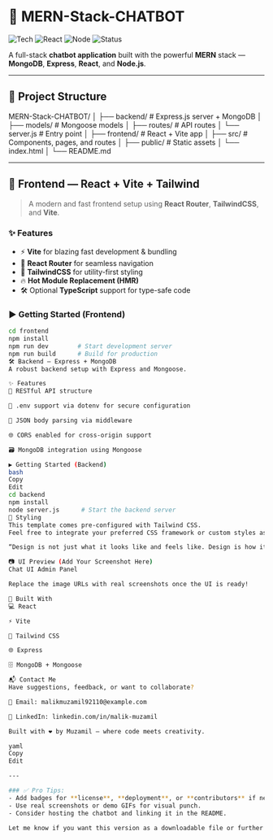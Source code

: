 # 🤖 MERN-Stack-CHATBOT

![Tech](https://img.shields.io/badge/MERN-FullStack-blueviolet?style=for-the-badge)
![React](https://img.shields.io/badge/Frontend-React%2BVite%2BTailwind-61DAFB?style=for-the-badge)
![Node](https://img.shields.io/badge/Backend-Node%2BExpress%2BMongoDB-green?style=for-the-badge)
![Status](https://img.shields.io/badge/Status-Under_Development-yellow?style=for-the-badge)

A full-stack **chatbot application** built with the powerful **MERN** stack —  
**MongoDB**, **Express**, **React**, and **Node.js**.

---

## 📁 Project Structure

MERN-Stack-CHATBOT/
│
├── backend/ # Express.js server + MongoDB
│ ├── models/ # Mongoose models
│ ├── routes/ # API routes
│ └── server.js # Entry point
│
├── frontend/ # React + Vite app
│ ├── src/ # Components, pages, and routes
│ ├── public/ # Static assets
│ └── index.html
│
└── README.md


---

## 🚀 Frontend — React + Vite + Tailwind

> A modern and fast frontend setup using **React Router**, **TailwindCSS**, and **Vite**.

### ✨ Features

- ⚡️ **Vite** for blazing fast development & bundling
- 🔄 **React Router** for seamless navigation
- 🎨 **TailwindCSS** for utility-first styling
- 🔥 **Hot Module Replacement (HMR)**
- 🛠️ Optional **TypeScript** support for type-safe code

### ▶️ Getting Started (Frontend)

```bash
cd frontend
npm install
npm run dev        # Start development server
npm run build      # Build for production
🛠️ Backend — Express + MongoDB
A robust backend setup with Express and Mongoose.

✨ Features
🔌 RESTful API structure

🔐 .env support via dotenv for secure configuration

🧩 JSON body parsing via middleware

🌐 CORS enabled for cross-origin support

🗃️ MongoDB integration using Mongoose

▶️ Getting Started (Backend)
bash
Copy
Edit
cd backend
npm install
node server.js      # Start the backend server
🎨 Styling
This template comes pre-configured with Tailwind CSS.
Feel free to integrate your preferred CSS framework or custom styles as needed.

“Design is not just what it looks like and feels like. Design is how it works.” — Steve Jobs

📷 UI Preview (Add Your Screenshot Here)
Chat UI	Admin Panel

Replace the image URLs with real screenshots once the UI is ready!

🙌 Built With
💻 React

⚡ Vite

🎨 Tailwind CSS

🌐 Express

🗄️ MongoDB + Mongoose

📬 Contact Me
Have suggestions, feedback, or want to collaborate?

📧 Email: malikmuzamil92110@example.com

💼 LinkedIn: linkedin.com/in/malik-muzamil

Built with ❤️ by Muzamil — where code meets creativity.

yaml
Copy
Edit

---

### ✅ Pro Tips:
- Add badges for **license**, **deployment**, or **contributors** if needed.
- Use real screenshots or demo GIFs for visual punch.
- Consider hosting the chatbot and linking it in the README.

Let me know if you want this version as a downloadable file or further optimized for GitHub Pages!

